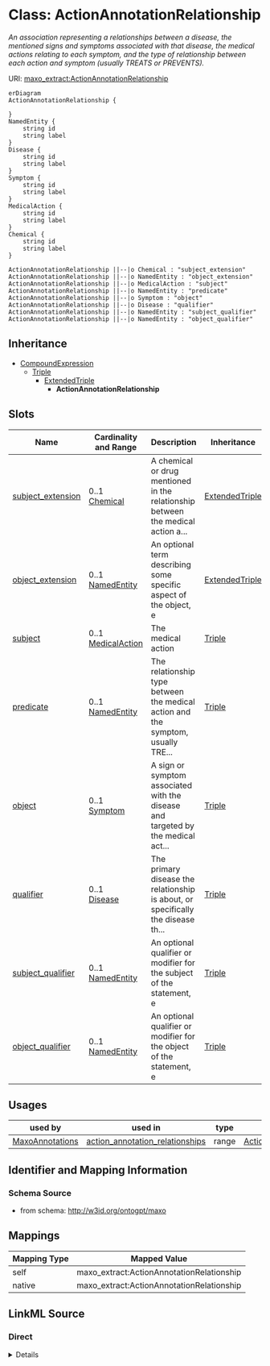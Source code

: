 

# Class: ActionAnnotationRelationship


_An association representing a relationships between a disease, the mentioned signs and symptoms associated with that disease, the medical actions relating to each symptom, and the type of relationship between each action and symptom (usually TREATS or PREVENTS)._





URI: [maxo_extract:ActionAnnotationRelationship](http://w3id.org/ontogpt/maxoActionAnnotationRelationship)



```mermaid
erDiagram
ActionAnnotationRelationship {

}
NamedEntity {
    string id  
    string label  
}
Disease {
    string id  
    string label  
}
Symptom {
    string id  
    string label  
}
MedicalAction {
    string id  
    string label  
}
Chemical {
    string id  
    string label  
}

ActionAnnotationRelationship ||--|o Chemical : "subject_extension"
ActionAnnotationRelationship ||--|o NamedEntity : "object_extension"
ActionAnnotationRelationship ||--|o MedicalAction : "subject"
ActionAnnotationRelationship ||--|o NamedEntity : "predicate"
ActionAnnotationRelationship ||--|o Symptom : "object"
ActionAnnotationRelationship ||--|o Disease : "qualifier"
ActionAnnotationRelationship ||--|o NamedEntity : "subject_qualifier"
ActionAnnotationRelationship ||--|o NamedEntity : "object_qualifier"

```




## Inheritance
* [CompoundExpression](CompoundExpression.md)
    * [Triple](Triple.md)
        * [ExtendedTriple](ExtendedTriple.md)
            * **ActionAnnotationRelationship**



## Slots

| Name | Cardinality and Range | Description | Inheritance |
| ---  | --- | --- | --- |
| [subject_extension](subject_extension.md) | 0..1 <br/> [Chemical](Chemical.md) | A chemical or drug mentioned in the relationship between the medical action a... | [ExtendedTriple](ExtendedTriple.md) |
| [object_extension](object_extension.md) | 0..1 <br/> [NamedEntity](NamedEntity.md) | An optional term describing some specific aspect of the object, e | [ExtendedTriple](ExtendedTriple.md) |
| [subject](subject.md) | 0..1 <br/> [MedicalAction](MedicalAction.md) | The medical action | [Triple](Triple.md) |
| [predicate](predicate.md) | 0..1 <br/> [NamedEntity](NamedEntity.md) | The relationship type between the medical action and the symptom, usually TRE... | [Triple](Triple.md) |
| [object](object.md) | 0..1 <br/> [Symptom](Symptom.md) | A sign or symptom associated with the disease and targeted by the medical act... | [Triple](Triple.md) |
| [qualifier](qualifier.md) | 0..1 <br/> [Disease](Disease.md) | The primary disease the relationship is about, or specifically the disease th... | [Triple](Triple.md) |
| [subject_qualifier](subject_qualifier.md) | 0..1 <br/> [NamedEntity](NamedEntity.md) | An optional qualifier or modifier for the subject of the statement, e | [Triple](Triple.md) |
| [object_qualifier](object_qualifier.md) | 0..1 <br/> [NamedEntity](NamedEntity.md) | An optional qualifier or modifier for the object of the statement, e | [Triple](Triple.md) |





## Usages

| used by | used in | type | used |
| ---  | --- | --- | --- |
| [MaxoAnnotations](MaxoAnnotations.md) | [action_annotation_relationships](action_annotation_relationships.md) | range | [ActionAnnotationRelationship](ActionAnnotationRelationship.md) |






## Identifier and Mapping Information







### Schema Source


* from schema: http://w3id.org/ontogpt/maxo




## Mappings

| Mapping Type | Mapped Value |
| ---  | ---  |
| self | maxo_extract:ActionAnnotationRelationship |
| native | maxo_extract:ActionAnnotationRelationship |







## LinkML Source

<!-- TODO: investigate https://stackoverflow.com/questions/37606292/how-to-create-tabbed-code-blocks-in-mkdocs-or-sphinx -->

### Direct

<details>
```yaml
name: ActionAnnotationRelationship
description: An association representing a relationships between a disease, the mentioned
  signs and symptoms associated with that disease, the medical actions relating to
  each symptom, and the type of relationship between each action and symptom (usually
  TREATS or PREVENTS).
from_schema: http://w3id.org/ontogpt/maxo
is_a: ExtendedTriple
slot_usage:
  qualifier:
    name: qualifier
    description: The primary disease the relationship is about, or specifically the
      disease the symptom is related to. For example, Beck-Fahrner syndrome, hereditary
      retinoblastoma, progeria, diabetes mellitus, infectious otitis media
    domain_of:
    - Triple
    range: Disease
  subject:
    name: subject
    description: 'The medical action. For example: blood transfusion, radiation therapy,
      cardiac catheterization, pulse oximetry, otoscopy'
    domain_of:
    - Triple
    range: MedicalAction
  object:
    name: object
    description: A sign or symptom associated with the disease and targeted by the
      medical action. For example, Low serum calcitriol, hypoplasia of the thymus,
      chronic cough, aortic stiffness, low pulse pressure
    domain_of:
    - Triple
    range: Symptom
  predicate:
    name: predicate
    description: The relationship type between the medical action and the symptom,
      usually TREATS or PREVENTS.
    domain_of:
    - Triple
    range: NamedEntity
  subject_extension:
    name: subject_extension
    description: A chemical or drug mentioned in the relationship between the medical
      action and the symptom, for example, "analgesic agent therapy" has the aspect
      "analgesic"
    domain_of:
    - ExtendedTriple
    range: Chemical

```
</details>

### Induced

<details>
```yaml
name: ActionAnnotationRelationship
description: An association representing a relationships between a disease, the mentioned
  signs and symptoms associated with that disease, the medical actions relating to
  each symptom, and the type of relationship between each action and symptom (usually
  TREATS or PREVENTS).
from_schema: http://w3id.org/ontogpt/maxo
is_a: ExtendedTriple
slot_usage:
  qualifier:
    name: qualifier
    description: The primary disease the relationship is about, or specifically the
      disease the symptom is related to. For example, Beck-Fahrner syndrome, hereditary
      retinoblastoma, progeria, diabetes mellitus, infectious otitis media
    domain_of:
    - Triple
    range: Disease
  subject:
    name: subject
    description: 'The medical action. For example: blood transfusion, radiation therapy,
      cardiac catheterization, pulse oximetry, otoscopy'
    domain_of:
    - Triple
    range: MedicalAction
  object:
    name: object
    description: A sign or symptom associated with the disease and targeted by the
      medical action. For example, Low serum calcitriol, hypoplasia of the thymus,
      chronic cough, aortic stiffness, low pulse pressure
    domain_of:
    - Triple
    range: Symptom
  predicate:
    name: predicate
    description: The relationship type between the medical action and the symptom,
      usually TREATS or PREVENTS.
    domain_of:
    - Triple
    range: NamedEntity
  subject_extension:
    name: subject_extension
    description: A chemical or drug mentioned in the relationship between the medical
      action and the symptom, for example, "analgesic agent therapy" has the aspect
      "analgesic"
    domain_of:
    - ExtendedTriple
    range: Chemical
attributes:
  subject_extension:
    name: subject_extension
    description: A chemical or drug mentioned in the relationship between the medical
      action and the symptom, for example, "analgesic agent therapy" has the aspect
      "analgesic"
    from_schema: http://w3id.org/ontogpt/maxo
    rank: 1000
    alias: subject_extension
    owner: ActionAnnotationRelationship
    domain_of:
    - ExtendedTriple
    range: Chemical
  object_extension:
    name: object_extension
    description: An optional term describing some specific aspect of the object, e.g.
      "analgesic agent therapy" has the aspect "analgesic"
    from_schema: http://w3id.org/ontogpt/maxo
    rank: 1000
    alias: object_extension
    owner: ActionAnnotationRelationship
    domain_of:
    - ExtendedTriple
    range: NamedEntity
  subject:
    name: subject
    description: 'The medical action. For example: blood transfusion, radiation therapy,
      cardiac catheterization, pulse oximetry, otoscopy'
    from_schema: http://w3id.org/ontogpt/maxo
    rank: 1000
    alias: subject
    owner: ActionAnnotationRelationship
    domain_of:
    - Triple
    range: MedicalAction
  predicate:
    name: predicate
    description: The relationship type between the medical action and the symptom,
      usually TREATS or PREVENTS.
    from_schema: http://w3id.org/ontogpt/maxo
    rank: 1000
    alias: predicate
    owner: ActionAnnotationRelationship
    domain_of:
    - Triple
    range: NamedEntity
  object:
    name: object
    description: A sign or symptom associated with the disease and targeted by the
      medical action. For example, Low serum calcitriol, hypoplasia of the thymus,
      chronic cough, aortic stiffness, low pulse pressure
    from_schema: http://w3id.org/ontogpt/maxo
    rank: 1000
    alias: object
    owner: ActionAnnotationRelationship
    domain_of:
    - Triple
    range: Symptom
  qualifier:
    name: qualifier
    description: The primary disease the relationship is about, or specifically the
      disease the symptom is related to. For example, Beck-Fahrner syndrome, hereditary
      retinoblastoma, progeria, diabetes mellitus, infectious otitis media
    from_schema: http://w3id.org/ontogpt/maxo
    rank: 1000
    alias: qualifier
    owner: ActionAnnotationRelationship
    domain_of:
    - Triple
    range: Disease
  subject_qualifier:
    name: subject_qualifier
    description: An optional qualifier or modifier for the subject of the statement,
      e.g. "high dose" or "intravenously administered"
    from_schema: http://w3id.org/ontogpt/maxo
    rank: 1000
    alias: subject_qualifier
    owner: ActionAnnotationRelationship
    domain_of:
    - Triple
    range: NamedEntity
  object_qualifier:
    name: object_qualifier
    description: An optional qualifier or modifier for the object of the statement,
      e.g. "severe" or "with additional complications"
    from_schema: http://w3id.org/ontogpt/maxo
    rank: 1000
    alias: object_qualifier
    owner: ActionAnnotationRelationship
    domain_of:
    - Triple
    range: NamedEntity

```
</details>